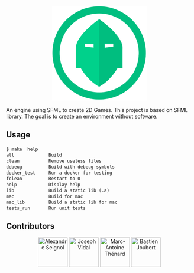 <p  align="center">
	<img  src=".icon/256x256.png"/>
</p>

  
An engine using SFML to create 2D Games.
This project is based on SFML library.
The goal is to create an environment without software.

## Usage 
```console
$ make  help
all             Build
clean           Remove useless files
debeug          Build with debeug symbols
docker_test     Run a docker for testing
fclean          Restart to 0
help            Display help
lib             Build a static lib (.a)
mac             Build for mac
mac_lib         Build a static lib for mac
tests_run       Run unit tests
```

## Contributors
<div align="center"><a href="https://github.com/Solarius66"><img src="https://avatars2.githubusercontent.com/u/39523301?s=460&v=4" title="Alexandre Seignol" width="80" height="80"></a> <a href="https://github.com/JosephVidal"><img src="https://avatars0.githubusercontent.com/u/36889421?s=460&v=4" title="Joseph Vidal" width="80" height="80"></a> <a href="https://github.com/Marc-AntoineT"><img src="https://avatars0.githubusercontent.com/u/24611411?s=460&v=4" title="Marc-Antoine Thénard" width="80" height="80"></a> <a href="https://github.com/bastienJoubert"><img src="https://avatars0.githubusercontent.com/u/28900405?s=460&v=4" title="Bastien Joubert" width="80" height="80"></a></div>